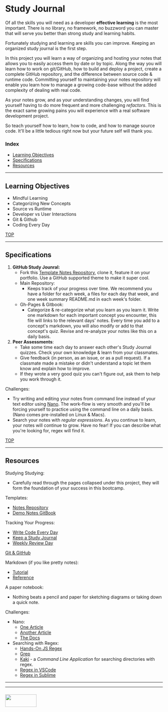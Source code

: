 # Study Journal

Of all the skills you will need as a developer __effective learning__ is the most important.  There is no library, no framework, no buzzword you can master that will serve you better than strong study and learning habits.  

Fortunately studying and learning are skills you can improve.  Keeping an organized study journal is the first step.

In this project you will learn a way of organizing and hosting your notes that allows you to easily access them by date or by topic.  Along the way you will learn how to work on git/GitHub, how to build and deploy a project, create a complete GitHub repository, and the difference between source code & runtime code. Committing yourself to maintaining your notes repository will enable you learn how to manage a growing code-base without the added complexity of dealing with real code.  

As your notes grow, and as your understanding changes, you will find yourself having to do more frequent and more challenging _refactors_.  This is the exact same growing pains you will experience with a real software development project. 

So teach yourself how to learn, how to code, and how to manage source code. It'll be a little tedious right now but your future self will thank you.

### Index
* [Learning Objectives](#learning-objectives)
* [Specifications](#specifications)
* [Resources](#resources)  

---

## Learning Objectives

* Mindful Learning
* Categorizing New Concepts
* Source vs Runtime
* Developer vs User Interactions
* Git & Github
* Coding Every Day

[TOP](#index)

---

## Specifications

1. __GitHub Study Jounral:__
    * Fork this [Template Notes Repository](https://github.com/elewa-academy/study-journal-template), clone it, feature it on your portfolio. Use a GitHub supported theme to make it super cool.
    * Main Repository:
	    * Keeps track of your progress over time.  We recommend you have a folder for each week, a files for each day that week, and one week summary README.md in each week's folder.
    * Gh-Pages & Gitbook:
	    * Categorize & re-categorize what you learn as you learn it. Write one markdown for each important concept you encounter, this file will links to the relevant days' notes. Every time you add to a concept's markdown, you will also modify or add to that concept's quiz.  Revise and re-analyze your notes like this on a daily basis.
2. __Peer Assessments__:
    * Take some time each day to answer each other's Study Journal quizzes.  Check your own knowledge & learn from your classmates.  
    * Give feedback (in person, as an issue, or as a pull request).  If a classmate made a mistake or didn't understand a topic let them know and explain how to improve.  
    * If they wrote a very good quiz you can't figure out, ask them to help you work through it.

Challenges:
* Try writing and editing your notes from command line instead of your text editor using [Nano](https://www.howtogeek.com/howto/42980/the-beginners-guide-to-nano-the-linux-command-line-text-editor/). The work-flow is very smooth and you'll be forcing yourself to practice using the command line on a daily basis.  (Nano comes pre-installed on Linux & Macs).
* Search your notes with _regular expressions_. As you continue to learn, your notes will continue to grow.  Have no fear!  If you can describe what you're looking for, regex will find it.     


[TOP](#index)

---

## Resources

Studying Studying:
* Carefully read through the pages collapsed under this project, they will form the foundation of your success in this bootcamp.

Templates:
* [Notes Repository](https://github.com/elewa-academy/study-journal-template)
* [Demo Notes GitBook](https://elewa-academy.github.io/study-journal-template)

Tracking Your Progress:
* [Write Code Every Day](https://johnresig.com/blog/write-code-every-day/)
* [Keep a Study Journal](https://www.instatrick.com/writing-programming-journal/)
* [Weekly Review Day](https://www.youtube.com/watch?v=PlTrxpNaZI8)

[Git & GitHub](https://github.com/elewa-academy/General-Resources/blob/master/developer-tools/git-github/git-hub-concise.md)

Markdown (if you like pretty notes):
* [Tutorial](https://www.markdowntutorial.com)
* [Reference](https://guides.github.com/features/mastering-markdown/)


A paper notebook:  
* Nothing beats a pencil and paper for sketching diagrams or taking down a quick note.


Challenges:
* Nano:
    * [One Article](https://www.howtogeek.com/howto/42980/the-beginners-guide-to-nano-the-linux-command-line-text-editor/)
    * [Another Article](http://www.tuxradar.com/content/text-editing-nano-made-easy)
    * [The Docs](https://www.nano-editor.org/dist/v2.9/nano.html)
* Searching with Regex:
    * [Hands-On JS Regex](https://github.com/dwyl/learn-regex)
    * [Grep](https://linode.com/docs/tools-reference/tools/how-to-grep-for-text-in-files/)
    * [Kaki](https://github.com/fbeline/kaki) - a _Command Line Application_ for searching directories with regex.
    * [Regex in VSCode](https://msdn.microsoft.com/en-us/library/2k3te2cs.aspx)
    * [Regex in Sublime](http://docs.sublimetext.info/en/latest/search_and_replace/search_and_replace_overview.html)



___
___
### <a href="http://elewa.education/blog" target="_blank"><img src="https://user-images.githubusercontent.com/18554853/34921062-506450ae-f97d-11e7-875f-6feeb26ad72d.png" width="100" height="40"/></a>
